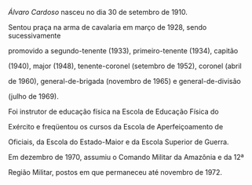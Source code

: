 

*Álvaro Cardoso* nasceu no dia 30 de setembro de 1910.



Sentou praça na arma de cavalaria em março de 1928, sendo sucessivamente

promovido a segundo-tenente (1933), primeiro-tenente (1934), capitão

(1940), major (1948), tenente-coronel (setembro de 1952), coronel (abril

de 1960), general-de-brigada (novembro de 1965) e general-de-divisão

(julho de 1969).



Foi instrutor de educação física na Escola de Educação Física do

Exército e freqüentou os cursos da Escola de Aperfeiçoamento de

Oficiais, da Escola do Estado-Maior e da Escola Superior de Guerra.



Em dezembro de 1970, assumiu o Comando Militar da Amazônia e da 12ª

Região Militar, postos em que permaneceu até novembro de 1972.



